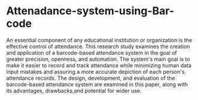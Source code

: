 # Attenadance-system-using-Bar-code
An essential component of any educational institution or organization is the effective control of attendance. This research study examines the creation and application of a barcode-based attendance system in the goal of greater precision, openness, and automation. The system's main goal is to make it easier to record and track attendance while minimizing human data input mistakes and assuring a more accurate depiction of each person's attendance records. The design, development, and evaluation of the barcode-based attendance system are examined in this paper, along with its advantages, drawbacks,and potential for wider use.
